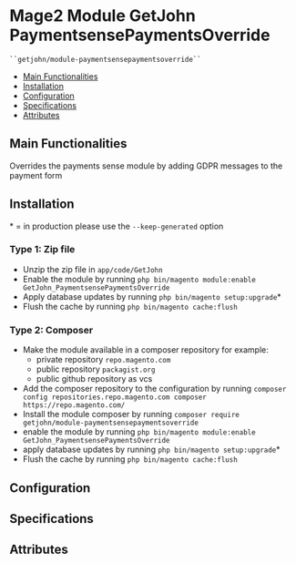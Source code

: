 # Mage2 Module GetJohn PaymentsensePaymentsOverride

    ``getjohn/module-paymentsensepaymentsoverride``

 - [Main Functionalities](#markdown-header-main-functionalities)
 - [Installation](#markdown-header-installation)
 - [Configuration](#markdown-header-configuration)
 - [Specifications](#markdown-header-specifications)
 - [Attributes](#markdown-header-attributes)


## Main Functionalities
Overrides the payments sense module by adding GDPR messages to the payment form

## Installation
\* = in production please use the `--keep-generated` option

### Type 1: Zip file

 - Unzip the zip file in `app/code/GetJohn`
 - Enable the module by running `php bin/magento module:enable GetJohn_PaymentsensePaymentsOverride`
 - Apply database updates by running `php bin/magento setup:upgrade`\*
 - Flush the cache by running `php bin/magento cache:flush`

### Type 2: Composer

 - Make the module available in a composer repository for example:
    - private repository `repo.magento.com`
    - public repository `packagist.org`
    - public github repository as vcs
 - Add the composer repository to the configuration by running `composer config repositories.repo.magento.com composer https://repo.magento.com/`
 - Install the module composer by running `composer require getjohn/module-paymentsensepaymentsoverride`
 - enable the module by running `php bin/magento module:enable GetJohn_PaymentsensePaymentsOverride`
 - apply database updates by running `php bin/magento setup:upgrade`\*
 - Flush the cache by running `php bin/magento cache:flush`


## Configuration




## Specifications




## Attributes



